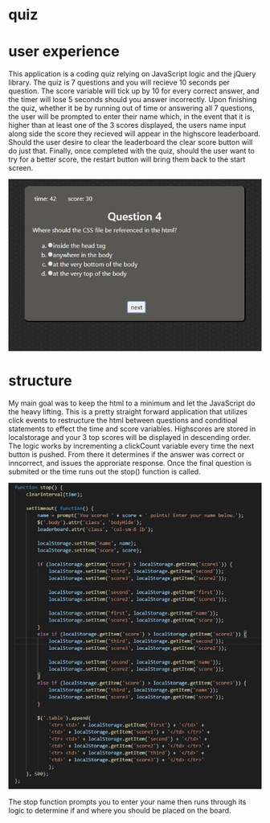 # quiz

# user experience
This application is a coding quiz relying on JavaScript logic and the jQuery library. The quiz is 7 
questions and you will recieve 10 seconds per question. The score variable will tick up by 10 for every 
correct answer, and the timer will lose 5 seconds should you answer incorrectly. Upon finishing the quiz,
whether it be by running out of time or answering all 7 questions, the user will be prompted to enter 
their name which, in the event that it is higher than at least one of the 3 scores displayed, the users 
name input along side the score they recieved will appear in the highscore leaderboard. Should the user 
desire to clear the leaderboard the clear score button will do just that. Finally, once completed with 
the quiz, should the user want to try for a better score, the restart button will bring them back to the 
start screen.

![user interface](/images/ui.jpg "Optional Title")

# structure
My main goal was to keep the html to a minimum and let the JavaScript do the heavy lifting. This is a 
pretty straight forward application that utilizes click events to restructure the html between questions 
and conditioal statements to effect the time and score variables. Highscores are stored in localstorage 
and your 3 top scores will be displayed in descending order. The logic works by incrementing a clickCount 
variable every time the next button is pushed. From there it determines if the answer was correct or 
inncorrect, and issues the approriate response. Once the final question is submited or the time runs out
the stop() function is called. 

![stop function](/images/stop.jpg "Optional Title")

The stop function prompts you to enter your name then runs through its logic to determine if and where you
should be placed on the board.